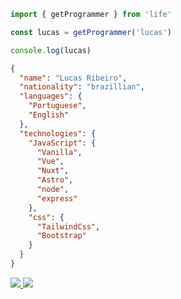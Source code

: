 
```js
import { getProgrammer } from 'life'

const lucas = getProgrammer('lucas')

console.log(lucas)
```

```json
{
  "name": "Lucas Ribeiro",
  "nationality": "brazillian",
  "languages": {
    "Portuguese",
    "English"
  },
  "technologies": {
    "JavaScript": {
      "Vanilla",
      "Vue",
      "Nuxt",
      "Astro",
      "node",
      "express"
    },
    "css": {
      "TailwindCss",
      "Bootstrap"
    }
  }
}
```

<div>
  <a href="mailto:lucas.ribeiro711@gmail.com" target="_blank">
    <img src="https://img.shields.io/badge/Gmail-D14836?style=for-the-badge&logo=gmail&logoColor=white">
  </a>
  <a href="https://www.linkedin.com/in/lucasribeirolr/" target="_blank">
    <img src="https://img.shields.io/badge/LinkedIn-0077B5?style=for-the-badge&logo=linkedin&logoColor=white">
  </a>                                                                                                         
</div>
